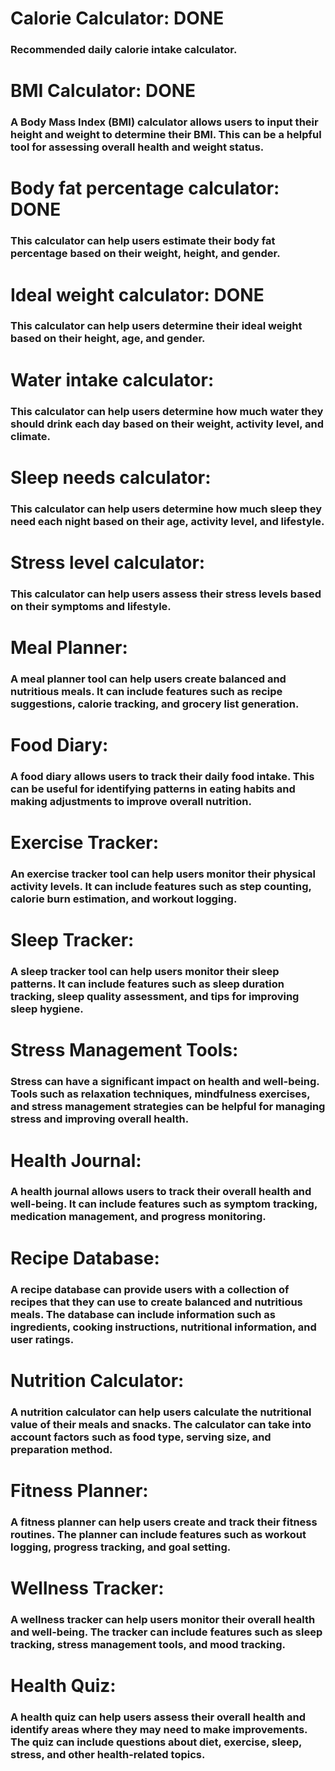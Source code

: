 # Calorie Calculator: DONE
### Recommended daily calorie intake calculator.

# BMI Calculator: DONE
### A Body Mass Index (BMI) calculator allows users to input their height and weight to determine their BMI. This can be a helpful tool for assessing overall health and weight status.

# Body fat percentage calculator: DONE
### This calculator can help users estimate their body fat percentage based on their weight, height, and gender.

# Ideal weight calculator: DONE
### This calculator can help users determine their ideal weight based on their height, age, and gender.

# Water intake calculator: 
### This calculator can help users determine how much water they should drink each day based on their weight, activity level, and climate.

# Sleep needs calculator: 
### This calculator can help users determine how much sleep they need each night based on their age, activity level, and lifestyle.

# Stress level calculator: 
### This calculator can help users assess their stress levels based on their symptoms and lifestyle.

# Meal Planner: 
### A meal planner tool can help users create balanced and nutritious meals. It can include features such as recipe suggestions, calorie tracking, and grocery list generation.

# Food Diary: 
### A food diary allows users to track their daily food intake. This can be useful for identifying patterns in eating habits and making adjustments to improve overall nutrition.

# Exercise Tracker: 
### An exercise tracker tool can help users monitor their physical activity levels. It can include features such as step counting, calorie burn estimation, and workout logging.

# Sleep Tracker: 
### A sleep tracker tool can help users monitor their sleep patterns. It can include features such as sleep duration tracking, sleep quality assessment, and tips for improving sleep hygiene.

# Stress Management Tools: 
### Stress can have a significant impact on health and well-being. Tools such as relaxation techniques, mindfulness exercises, and stress management strategies can be helpful for managing stress and improving overall health.

# Health Journal: 
### A health journal allows users to track their overall health and well-being. It can include features such as symptom tracking, medication management, and progress monitoring.

# Recipe Database:
### A recipe database can provide users with a collection of recipes that they can use to create balanced and nutritious meals. The database can include information such as ingredients, cooking instructions, nutritional information, and user ratings.

# Nutrition Calculator: 
### A nutrition calculator can help users calculate the nutritional value of their meals and snacks. The calculator can take into account factors such as food type, serving size, and preparation method.

# Fitness Planner: 
### A fitness planner can help users create and track their fitness routines. The planner can include features such as workout logging, progress tracking, and goal setting.

# Wellness Tracker: 
### A wellness tracker can help users monitor their overall health and well-being. The tracker can include features such as sleep tracking, stress management tools, and mood tracking.

# Health Quiz: 
### A health quiz can help users assess their overall health and identify areas where they may need to make improvements. The quiz can include questions about diet, exercise, sleep, stress, and other health-related topics.
